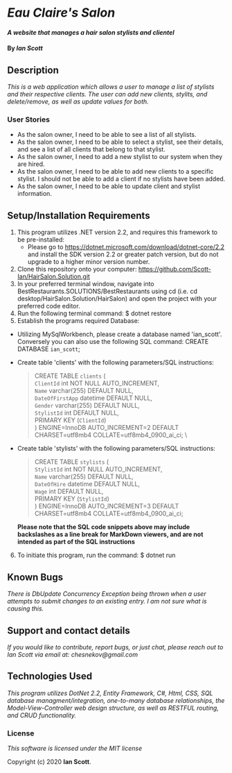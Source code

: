 # _Eau Claire's Salon_

#### _A website that manages a hair salon stylists and clientel_

#### By _**Ian Scott**_

## Description

_This is a web application which allows a user to manage a list of stylists and their respective clients. The user can add new clients, stylits, and delete/remove, as well as update values for both._

### User Stories
  * As the salon owner, I need to be able to see a list of all stylists.
  * As the salon owner, I need to be able to select a stylist, see their details, and see a list of all clients that belong to that stylist.
  * As the salon owner, I need to add a new stylist to our system when they are hired.
  * As the salon owner, I need to be able to add new clients to a specific stylist. I should not be able to add a client if no stylists have been added.
  * As the salon owner, I need to be able to update client and stylist information.


## Setup/Installation Requirements

1. This program utilizes .NET version 2.2, and requires this framework to be pre-installed:
    * Please go to https://dotnet.microsoft.com/download/dotnet-core/2.2 and install the SDK   version 2.2 or greater patch version, but do not upgrade to a higher minor version number.
2. Clone this repository onto your computer: https://github.com/Scott-Ian/HairSalon.Solution.git
3. In your preferred terminal window, navigate into BestRestaurants.SOLUTIONS/BestRestaurants using cd (i.e. cd desktop/HairSalon.Solution/HairSalon) and open the project with your preferred code editor.
4. Run the following terminal command: $ dotnet restore
5. Establish the programs required Database:
  * Utilizing MySqlWorkbench, please create a database named 'ian_scott'. Conversely you can also use the following SQL command: CREATE DATABASE `ian_scott`;
  * Create table 'clients' with the following parameters/SQL instructions:
    >CREATE TABLE `clients` (\
    >`ClientId` int NOT NULL AUTO_INCREMENT,\
    >`Name` varchar(255) DEFAULT NULL,\
    >`DateOfFirstApp` datetime DEFAULT NULL,\
    >`Gender` varchar(255) DEFAULT NULL, \
    >`StylistId` int DEFAULT NULL, \
    >PRIMARY KEY (`ClientId`) \
    >) ENGINE=InnoDB AUTO_INCREMENT=2 DEFAULT CHARSET=utf8mb4 COLLATE=utf8mb4_0900_ai_ci; \
  * Create table 'stylists' with the following parameters/SQL instructions:
    >CREATE TABLE `stylists` ( \
    >`StylistId` int NOT NULL AUTO_INCREMENT, \
    >`Name` varchar(255) DEFAULT NULL, \
    >`DateOfHire` datetime DEFAULT NULL, \
    >`Wage` int DEFAULT NULL, \
    >PRIMARY KEY (`StylistId`) \
    >) ENGINE=InnoDB AUTO_INCREMENT=3 DEFAULT CHARSET=utf8mb4 COLLATE=utf8mb4_0900_ai_ci;

    **Please note that the SQL code snippets above may include backslashes as a line break for MarkDown viewers, and are not intended as part of the SQL instructions**
6. To initiate this program, run the command: $ dotnet run


## Known Bugs

_There is DbUpdate Concurrency Exception being thrown when a user attempts to submit changes to an existing entry. I am not sure what is causing this._

## Support and contact details

_If you would like to contribute, report bugs, or just chat, please reach out to Ian Scott via email at: chesnekov@gmail.com_

## Technologies Used

_This program utilizes DotNet 2.2, Entity Framework, C#, Html, CSS, SQL database managment/integration, one-to-many database relationships, the Model-View-Controller web design structure, as well as RESTFUL routing, and CRUD functionality._

### License

_This software is licensed under the MIT license_

Copyright (c) 2020 **Ian Scott**.